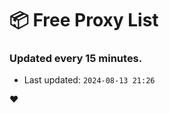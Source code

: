 # :package: Free Proxy List
### Updated every 15 minutes.

- Last updated: `2024-08-13 21:26`

:heart:
